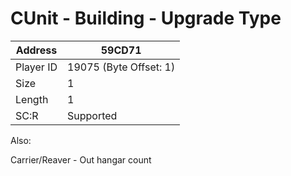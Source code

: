 
#  CUnit - Building - Upgrade Type
Address   | 59CD71
----------|-------------
Player ID | 19075 (Byte Offset: 1)
Size 	  | 1
Length 	  | 1
SC:R      | Supported

Also:
Carrier/Reaver - Out hangar count
